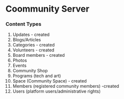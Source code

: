 # Coommunity Server

### Content Types

1. Updates - created
2. Blogs/Articles 
3. Categories - created
4. Volunteers - created
5. Board members - created
5. Photos
6. Events
7. Community Shop
8. Programs (tech and art)
9. Space (Community Space) - created
10. Members (registered community members) -created
11. Users (platform users/administrative rights)
